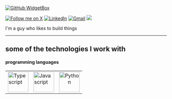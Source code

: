 [![GitHub WidgetBox](https://github-widgetbox.vercel.app/api/profile?username=ihsanshafi&data=followers,repositories,stars,commits&theme=darkmode)](https://github.com/ihsanshafi)

<div align="left" width="100%" height="100%">

[![Follow me on X](https://img.shields.io/badge/twitter-x?style=for-the-badge&logo=x&logoColor=white&color=black)](https://x.com/ihsanshafi_)
[![LinkedIn](https://img.shields.io/badge/linkedin-%230077B5.svg?style=for-the-badge&logo=linkedin&logoColor=white)](https://www.linkedin.com/in/ihsan-shafi)
[![Gmail](https://img.shields.io/badge/%20-Send%20Mail-black?color=14171A&labelColor=ef5350&logo=gmail&logoColor=ffffff&style=for-the-badge)](mailto:ihsanmohammed@protonmail.com)
![](https://komarev.com/ghpvc/?username=ihsanshafi&color=brightgreen&style=for-the-badge)

I'm a guy who likes to build things


---
<!--[![](https://visitcount.itsvg.in/api?id=ihsanshafi&icon=0&color=0)](https://visitcount.itsvg.in)-->




</div>





<h2> some of the technologies I work with</h2>

<h4> programming languages</h4>
 
 <table width="100%" height="100%">
  <tr>
      <td>
        <img alt="Typescript" height=64px src="https://cdn.worldvectorlogo.com/logos/typescript.svg">
     </td>
     <td>
      <img alt="Javascript" height=64px src="https://cdn.worldvectorlogo.com/logos/logo-javascript.svg">
     </td>
          <td align="center">
       <img alt="Python" height=64px src= "https://cdn.worldvectorlogo.com/logos/python-5.svg">
     </td>
   </tr>
</table>

<h4> Technologies [ Frameworks && tools ] </h4>

<table>
   <tr>
     <td align="center">
       <img alt="Next.js" height=64px src="https://www.datocms-assets.com/75941/1657707878-nextjs_logo.png">
     </td>
     <td align="center">
       <img alt="Tailwind" height=64px src="https://cdn.worldvectorlogo.com/logos/tailwindcss.svg">
     </td>
     <td align="center">
       <img alt="shad-cn" height=64px src="https://pbs.twimg.com/media/FxoIFVgagAE-gqB?format=png&name=4096x4096">
     </td>
     <td align="center">
       <img alt="Raspberry Pi" height=64px src="https://cdn.worldvectorlogo.com/logos/raspberry-pi.svg">
     </td>
     <td align="center">
       <img alt="OpenCV" height=64px src="https://www.svgrepo.com/show/354139/opencv.svg">
     </td>
     
   </tr>
   <tr>
     <td align="center">
       <img alt="Vercel" height=64px src="https://www.svgrepo.com/show/378475/vercel-fill.svg">
     </td>
     <td align="center">
       <img alt="Postman" height=64px src="https://www.svgrepo.com/show/354202/postman-icon.svg">
     </td>
     <td align="center">
       <img alt="FastAPI" height=64px src="https://cdn.worldvectorlogo.com/logos/fastapi-1.svg">
     </td>
     <td align="center">
       <img alt="React" height=64px src="https://www.svgrepo.com/show/452092/react.svg">
     </td>
     <td align="center">
       <img alt="WordPress" height=64px src="https://www.svgrepo.com/show/508942/wordpress.svg">
     </td>
   </tr>
</table>

<br>

 <table align="center" width="100%" height="100%" >
   <tr>
     <td> 
  
![](https://github-readme-stats.vercel.app/api?username=ihsanshafi&theme=radical&show&hide_border=false&include_all_commits=true&count_private=true)</td>
     <td> ![](https://github-readme-stats.vercel.app/api/top-langs/?username=ihsanshafi&theme=radical&show&hide_border=false&include_all_commits=true&count_private=true&layout=compact)
</td>
   </tr>
  </table>
